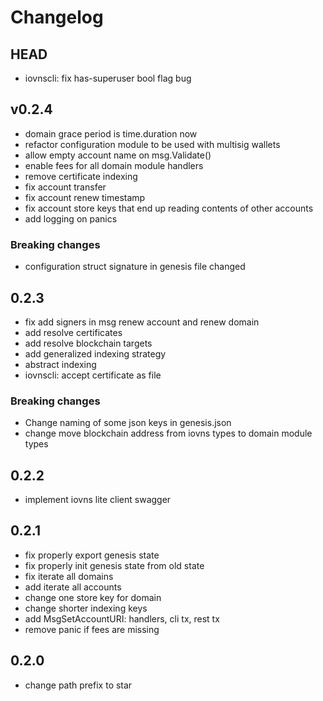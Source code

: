# Changelog 

## HEAD

- iovnscli: fix has-superuser bool flag bug

## v0.2.4

- domain grace period is time.duration now 
- refactor configuration module to be used with multisig wallets
- allow empty account name on msg.Validate()
- enable fees for all domain module handlers
- remove certificate indexing
- fix account transfer
- fix account renew timestamp
- fix account store keys that end up reading contents of other accounts
- add logging on panics

### Breaking changes

- configuration struct signature in genesis file changed 

## 0.2.3

- fix add signers in msg renew account and renew domain
- add resolve certificates
- add resolve blockchain targets
- add generalized indexing strategy
- abstract indexing 
- iovnscli: accept certificate as file

### Breaking changes

- Change naming of some json keys in genesis.json
- change move blockchain address from iovns types to domain module types

## 0.2.2

- implement iovns lite client swagger

## 0.2.1

- fix properly export genesis state
- fix properly init genesis state from old state
- fix iterate all domains
- add iterate all accounts
- change one store key for domain
- change shorter indexing keys
- add MsgSetAccountURI: handlers, cli tx, rest tx
- remove panic if fees are missing

## 0.2.0

- change path prefix to star